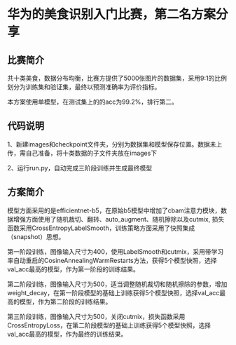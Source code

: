 # 华为的美食识别入门比赛，第二名方案分享
## 比赛简介
共十类美食，数据分布均衡，比赛方提供了5000张图片的数据集，采用9:1的比例划分为训练集和验证集，最终以预测准确率为评价指标。

本方案使用单模型，在测试集上的的acc为99.2%，排行第二。
## 代码说明
1、新建images和checkpoint文件夹，分别为数据集和模型保存位置。数据未上传，需自己准备，将十类数据的子文件夹放在images下

2、运行run.py，自动完成三阶段训练并生成最终模型
## 方案简介
模型方面采用的是efficientnet-b5，在原始b5模型中增加了cbam注意力模块，数据增强方面使用了随机裁切、翻转、auto_augment、随机擦除以及cutmix, 损失函数采用CrossEntropyLabelSmooth，训练策略方面采用了快照集成（snapshot）思想。

第一阶段训练，图像输入尺寸为400，使用LabelSmooth和cutmix，采用带学习率自动重启的CosineAnnealingWarmRestarts方法，获得5个模型快照，选择val_acc最高的模型，作为第一阶段的训练结果。

第二阶段训练，图像输入尺寸为500，适当调整随机裁切和随机擦除的参数，增加weight_decay，在第一阶段模型的基础上训练获得5个模型快照，选择val_acc最高的模型，作为第二阶段的训练结果。

第三阶段训练，图像输入尺寸为500，关闭cutmix，损失函数采用CrossEntropyLoss，在第二阶段模型的基础上训练获得5个模型快照，选择val_acc最高的模型，作为最终的训练结果。
